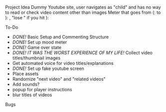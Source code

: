 Project Idea
Dummy Youtube site, user navigates as "child" and has no way to read or check video content other than images
Meter that goes from (: to ): , "lose " if you hit ):

To-Do
- *DONE!* Basic Setup and Commenting Structure
- *DONE!* Set up mood meter
- *DONE!* Game over state
- *DONE! IT WAS THE WORST EXPERIENCE OF MY LIFE!* Collect video titles/thumbnail images
- Get automated voice for video titles/explanations
- *DONE!* Set up fake youtube screen
- Place assets
- Randomize "next video" and "related videos"
- Add sounds?
- popup for player instructions
- blur titles of videos

Bugs
